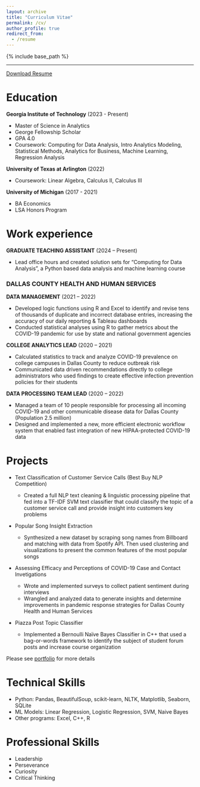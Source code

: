 ```yaml
---
layout: archive
title: "Curriculum Vitae"
permalink: /cv/
author_profile: true
redirect_from:
  - /resume
---
```


{% include base_path %}

***

[Download Resume](https://nathan-popper.github.io/files/Nathan_Popper_Resume_24.pdf)

Education
======
**Georgia Institute of Technology** (2023 - Present)
  * Master of Science in Analytics
  * George Fellowship Scholar
  * GPA 4.0
  * Coursework: Computing for Data Analysis, Intro Analytics Modeling, Statistical Methods, Analytics for Business, Machine Learning, Regression Analysis

**University of Texas at Arlington** (2022)
  * Coursework: Linear Algebra, Calculus II, Calculus III 

**University of Michigan** (2017 - 2021)
  * BA Economics
  * LSA Honors Program 

Work experience
======
**GRADUATE TEACHING ASSISTANT** (2024 – Present)
* Lead office hours and created solution sets for “Computing for Data Analysis”, a Python based data analysis and machine learning course

### DALLAS COUNTY HEALTH AND HUMAN SERVICES

**DATA MANAGEMENT** (2021 – 2022)
- Developed logic functions using R and Excel to identify and revise tens of thousands of duplicate and
incorrect database entries, increasing the accuracy of our daily reporting & Tableau dashboards
- Conducted statistical analyses using R to gather metrics about the COVID-19 pandemic for use by state and
national government agencies

**COLLEGE ANALYTICS LEAD** (2020 – 2021)
- Calculated statistics to track and analyze COVID-19 prevalence on college campuses in Dallas County to
reduce outbreak risk
- Communicated data driven recommendations directly to college administrators who used findings to create
effective infection prevention policies for their students

**DATA PROCESSING TEAM LEAD** (2020 – 2022)
- Managed a team of 10 people responsible for processing all incoming COVID-19 and other communicable
disease data for Dallas County (Population 2.5 million)
- Designed and implemented a new, more efficient electronic workflow system that enabled fast integration of
new HIPAA-protected COVID-19 data

Projects
======
- Text Classification of Customer Service Calls (Best Buy NLP Competition)
  - Created a full NLP text cleaning & linguistic processing pipeline that fed into a TF-IDF SVM text classifier that could classify the topic of a customer service call and provide insight into customers key problems 
- Popular Song Insight Extraction
  - Synthesized a new dataset by scraping song names from Billboard and matching with data from Spotify API. Then used clustering and visualizations to present the common features of the most popular songs 
- Assessing Efficacy and Perceptions of COVID-19 Case and Contact Invetigations
  - Wrote and implemented surveys to collect patient sentiment during interviews 
  - Wrangled and analyzed data to generate insights and determine improvements in pandemic response strategies for Dallas County Health and Human Services

- Piazza Post Topic Classifier
  - Implemented a Bernoulli Naïve Bayes Classifier in C++ that used a bag-or-words framework to identify the subject of student forum posts and increase course organization

Please see [portfolio](https://nathan-popper.github.io/portfolio/) for more details

Technical Skills
======
* Python: Pandas, BeautifulSoup, scikit-learn, NLTK, Matplotlib, Seaborn, SQLite
* ML Models: Linear Regression, Logistic Regression, SVM, Naive Bayes
* Other programs: Excel, C++, R

Professional Skills
======
* Leadership
* Perseverance
* Curiosity
* Critical Thinking
